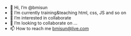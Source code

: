- 👋 Hi, I’m @bmisun
- 🌱 I’m currently training&teaching html, css, JS and so on
- 👀 I’m interested in collaborate
- 💞️ I’m looking to collaborate on ...
- 📫 How to reach me bmisun@live.com

<!---
bmisun/bmisun is a ✨ special ✨ repository because its `README.md` (this file) appears on your GitHub profile.
You can click the Preview link to take a look at your changes.
--->
